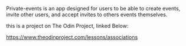 Private-events is an app designed for users to be able to create events, invite other users, and accept invites to others events themselves.

this is a project on The Odin Project, linked Below:

https://www.theodinproject.com/lessons/associations